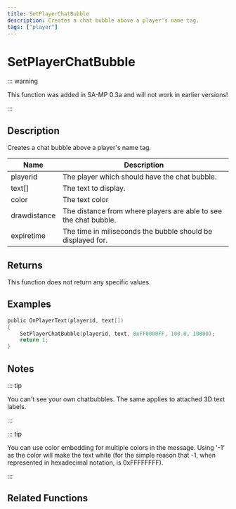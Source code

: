 ```yaml
---
title: SetPlayerChatBubble
description: Creates a chat bubble above a player's name tag.
tags: ["player"]
---
```


# SetPlayerChatBubble

::: warning

This function was added in SA-MP 0.3a and will not work in earlier versions!

:::

## Description

Creates a chat bubble above a player's name tag.

| Name         | Description                                                      |
| ------------ | ---------------------------------------------------------------- |
| playerid     | The player which should have the chat bubble.                    |
| text[]       | The text to display.                                             |
| color        | The text color                                                   |
| drawdistance | The distance from where players are able to see the chat bubble. |
| expiretime   | The time in miliseconds the bubble should be displayed for.      |

## Returns

This function does not return any specific values.

## Examples

```c
public OnPlayerText(playerid, text[])
{
    SetPlayerChatBubble(playerid, text, 0xFF0000FF, 100.0, 10000);
    return 1;
}
```

## Notes

::: tip

You can't see your own chatbubbles. The same applies to attached 3D text labels.

:::

::: tip

You can use color embedding for multiple colors in the message.
Using '-1' as the color will make the text white (for the simple reason that -1, when represented in hexadecimal notation, is 0xFFFFFFFF).

:::

## Related Functions
